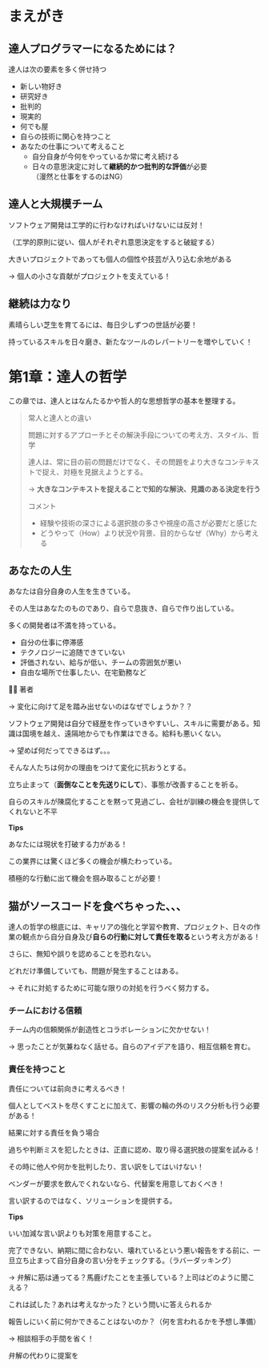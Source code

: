 # まえがき

## 達人プログラマーになるためには？

達人は次の要素を多く併せ持つ

- 新しい物好き
- 研究好き
- 批判的
- 現実的
- 何でも屋
- 自らの技術に関心を持つこと
- あなたの仕事について考えること
    - 自分自身が今何をやっているか常に考え続ける
    - 日々の意思決定に対して**継続的かつ批判的な評価**が必要  
    （漫然と仕事をするのはNG）

## 達人と大規模チーム

ソフトウェア開発は工学的に行わなければいけないには反対！

（工学的原則に従い、個人がそれぞれ意思決定をすると破綻する）

大きいプロジェクトであっても個人の個性や技芸が入り込む余地がある

→ 個人の小さな貢献がプロジェクトを支えている！

## 継続は力なり

素晴らしい芝生を育てるには、毎日少しずつの世話が必要！

持っているスキルを日々磨き、新たなツールのレパートリーを増やしていく！

# 第1章：達人の哲学

この章では、達人とはなんたるかや哲人的な思想哲学の基本を整理する。

>
> 常人と達人との違い
>
>問題に対するアプローチとその解決手段についての考え方、スタイル、哲学
>
>達人は、常に目の前の問題だけでなく、その問題をより大きなコンテキストで捉え、対極を見据えようとする。
>
>→ **大きなコンテキストを捉えることで知的な解決、見識のある決定を行う**
>
>コメント
>
>- 経験や技術の深さによる選択肢の多さや視座の高さが必要だと感じた
>- どうやって（How）より状況や背景、目的からなぜ（Why）から考える
</aside>

## あなたの人生
あなたは自分自身の人生を生きている。

その人生はあなたのものであり、自らで息抜き、自らで作り出している。

多くの開発者は不満を持っている。

- 自分の仕事に停滞感
- テクノロジーに追随できていない
- 評価されない、給与が低い、チームの雰囲気が悪い
- 自由な場所で仕事したい、在宅勤務など

👨‍💻 著者

→ 変化に向けて足を踏み出せないのはなぜでしょうか？？

ソフトウェア開発は自分で経歴を作っていきやすいし、スキルに需要がある。知識は国境を越え、遠隔地からでも作業はできる。給料も悪いくない。

→ 望めば何だってできるはず。。。

そんな人たちは何かの理由をつけて変化に抗おうとする。

立ち止まって（**面倒なことを先送りにして**）、事態が改善することを祈る。

自らのスキルが陳腐化することを黙って見過ごし、会社が訓練の機会を提供してくれないと不平

**Tips**

あなたには現状を打破する力がある！

この業界には驚くほど多くの機会が横たわっている。

積極的な行動に出て機会を掴み取ることが必要！

## 猫がソースコードを食べちゃった、、、

達人の哲学の根底には、キャリアの強化と学習や教育、プロジェクト、日々の作業の観点から自分自身及び**自らの行動に対して責任を取る**という考え方がある！

さらに、無知や誤りを認めることを恐れない。

どれだけ準備していても、問題が発生することはある。

→ それに対処するために可能な限りの対処を行うべく努力する。

### チームにおける信頼

チーム内の信頼関係が創造性とコラボレーションに欠かせない！

→ 思ったことが気兼ねなく話せる。自らのアイデアを語り、相互信頼を育む。

### 責任を持つこと

責任については前向きに考えるべき！

個人としてベストを尽くすことに加えて、影響の輪の外のリスク分析も行う必要がある！

結果に対する責任を負う場合

過ちや判断ミスを犯したときは、正直に認め、取り得る選択肢の提案を試みる！

その時に他人や何かを批判したり、言い訳をしてはいけない！

ベンダーが要求を飲んでくれないなら、代替案を用意しておくべき！

言い訳するのではなく、ソリューションを提供する。

**Tips**

いい加減な言い訳よりも対策を用意すること。

完了できない、納期に間に合わない、壊れているという悪い報告をする前に、一旦立ち止まって自分自身の言い分をチェックする。（ラバーダッキング）

→ 弁解に筋は通ってる？馬鹿げたことを主張している？上司はどのように聞こえる？

これは試した？あれは考えなかった？という問いに答えられるか

報告しにいく前に何かできることはないのか？（何を言われるかを予想し準備）

→ 相談相手の手間を省く！

弁解の代わりに提案を